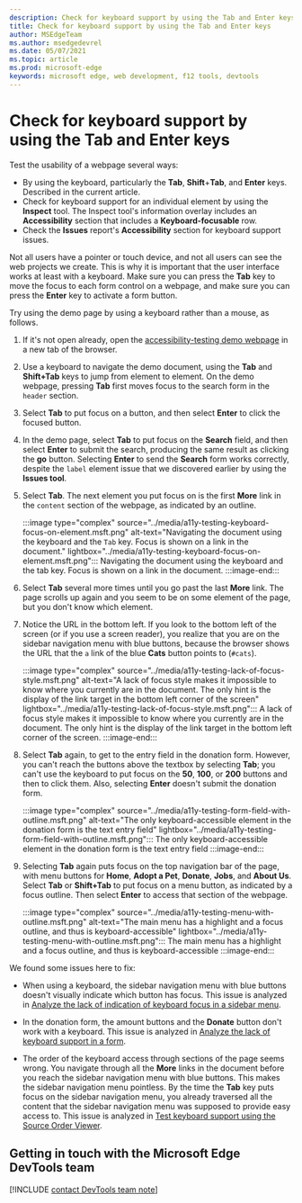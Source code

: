 ```yaml
---
description: Check for keyboard support by using the Tab and Enter keys.
title: Check for keyboard support by using the Tab and Enter keys
author: MSEdgeTeam
ms.author: msedgedevrel
ms.date: 05/07/2021
ms.topic: article
ms.prod: microsoft-edge
keywords: microsoft edge, web development, f12 tools, devtools
---
```

# Check for keyboard support by using the Tab and Enter keys

<!-- keyboard: Tab, Enter -->

Test the usability of a webpage several ways:
*  By using the keyboard, particularly the **Tab**, **Shift**+**Tab**, and **Enter** keys.  Described in the current article.
*  Check for keyboard support for an individual element by using the **Inspect** tool.  The Inspect tool's information overlay includes an **Accessibility** section that includes a **Keyboard-focusable** row.  
*  Check the **Issues** report's **Accessibility** section for keyboard support issues.

Not all users have a pointer or touch device, and not all users can see the web projects we create.  This is why it is important that the user interface works at least with a keyboard.  Make sure you can press the **Tab** key to move the focus to each form control on a webpage, and make sure you can press the **Enter** key to activate a form button.

Try using the demo page by using a keyboard rather than a mouse, as follows.

1.  If it's not open already, open the [accessibility-testing demo webpage][DevToolsA11yErrorsDemopage] in a new tab of the browser.

1.  Use a keyboard to navigate the demo document, using the **Tab** and **Shift+Tab** keys to jump from element to element.  On the demo webpage, pressing **Tab** first moves focus to the search form in the `header` section.

1.  Select **Tab** to put focus on a button, and then select  **Enter** to click the focused button.

1.  In the demo page, select **Tab** to put focus on the **Search** field, and then select **Enter** to submit the search, producing the same result as clicking the **go** button.  Selecting **Enter** to send the **Search** form works correctly, despite the `label` element issue that we discovered earlier by using the **Issues tool**.

1.  Select **Tab**.  The next element you put focus on is the first **More** link in the `content` section of the webpage, as indicated by an outline.
    
    :::image type="complex" source="../media/a11y-testing-keyboard-focus-on-element.msft.png" alt-text="Navigating the document using the keyboard and the `Tab` key. Focus is shown on a link in the document." lightbox="../media/a11y-testing-keyboard-focus-on-element.msft.png":::
        Navigating the document using the keyboard and the tab key. Focus is shown on a link in the document.
    :::image-end:::
    
1.  Select **Tab** several more times until you go past the last **More** link.  The page scrolls up again and you seem to be on some element of the page, but you don't know which element.

1.  Notice the URL in the bottom left.  If you look to the bottom left of the screen (or if you use a screen reader), you realize that you are on the sidebar navigation menu with blue buttons, because the browser shows the URL that the `a` link of the blue **Cats** button points to (`#cats`).

    :::image type="complex" source="../media/a11y-testing-lack-of-focus-style.msft.png" alt-text="A lack of focus style makes it impossible to know where you currently are in the document. The only hint is the display of the link target in the bottom left corner of the screen" lightbox="../media/a11y-testing-lack-of-focus-style.msft.png":::
        A lack of focus style makes it impossible to know where you currently are in the document. The only hint is the display of the link target in the bottom left corner of the screen.
    :::image-end:::

1.  Select **Tab** again, to get to the entry field in the donation form.  However, you can't reach the buttons above the textbox by selecting **Tab**; you can't use the keyboard to put focus on the **50**, **100**, or **200** buttons and then to click them.  Also, selecting **Enter** doesn't submit the donation form.

    :::image type="complex" source="../media/a11y-testing-form-field-with-outline.msft.png" alt-text="The only keyboard-accessible element in the donation form is the text entry field" lightbox="../media/a11y-testing-form-field-with-outline.msft.png":::
        The only keyboard-accessible element in the donation form is the text entry field
    :::image-end:::
    
1.  Selecting **Tab** again puts focus on the top navigation bar of the page, with menu buttons for **Home**, **Adopt a Pet**, **Donate**, **Jobs**, and **About Us**.  Select **Tab** or **Shift+Tab** to put focus on a menu button, as indicated by a focus outline.  Then select **Enter** to access that section of the webpage.

    :::image type="complex" source="../media/a11y-testing-menu-with-outline.msft.png" alt-text="The main menu has a highlight and a focus outline, and thus is keyboard-accessible" lightbox="../media/a11y-testing-menu-with-outline.msft.png":::
        The main menu has a highlight and a focus outline, and thus is keyboard-accessible
    :::image-end:::
    
We found some issues here to fix:

*  When using a keyboard, the sidebar navigation menu with blue buttons doesn't visually indicate which button has focus.  This issue is analyzed in [Analyze the lack of indication of keyboard focus in a sidebar menu](test-analyze-no-focus-indicator.md).

*  In the donation form, the amount buttons and the **Donate** button don't work with a keyboard.  This issue is analyzed in [Analyze the lack of keyboard support in a form](test-analyze-no-keyboard-support.md).

*  The order of the keyboard access through sections of the page seems wrong.  You navigate through all the **More** links in the document before you reach the sidebar navigation menu with blue buttons.  This makes the sidebar navigation menu pointless.  By the time the **Tab** key puts focus on the sidebar navigation menu, you already traversed all the content that the sidebar navigation menu was supposed to provide easy access to.  This issue is analyzed in [Test keyboard support using the Source Order Viewer](test-tab-key-source-order-viewer.md).


## Getting in touch with the Microsoft Edge DevTools team  

[!INCLUDE [contact DevTools team note](../includes/contact-devtools-team-note.md)]  


<!-- links -->
[DevToolsA11yErrorsDemopage]: https://microsoftedge.github.io/DevToolsSamples/a11y-testing/page-with-errors.html "Accessibility-testing demo webpage | GitHub"
